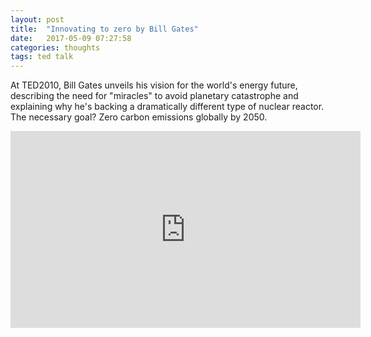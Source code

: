 ```yaml
---
layout: post
title:  "Innovating to zero by Bill Gates"
date:   2017-05-09 07:27:58
categories: thoughts
tags: ted talk
---
```


At TED2010, Bill Gates unveils his vision for the world's energy future, describing the need for "miracles" to avoid planetary catastrophe and explaining why he's backing a dramatically different type of nuclear reactor. The necessary goal? Zero carbon emissions globally by 2050.

<iframe width="560" height="315" src="https://www.youtube.com/embed/JaF-fq2Zn7I?rel=0&amp;controls=0" frameborder="0" allowfullscreen></iframe>